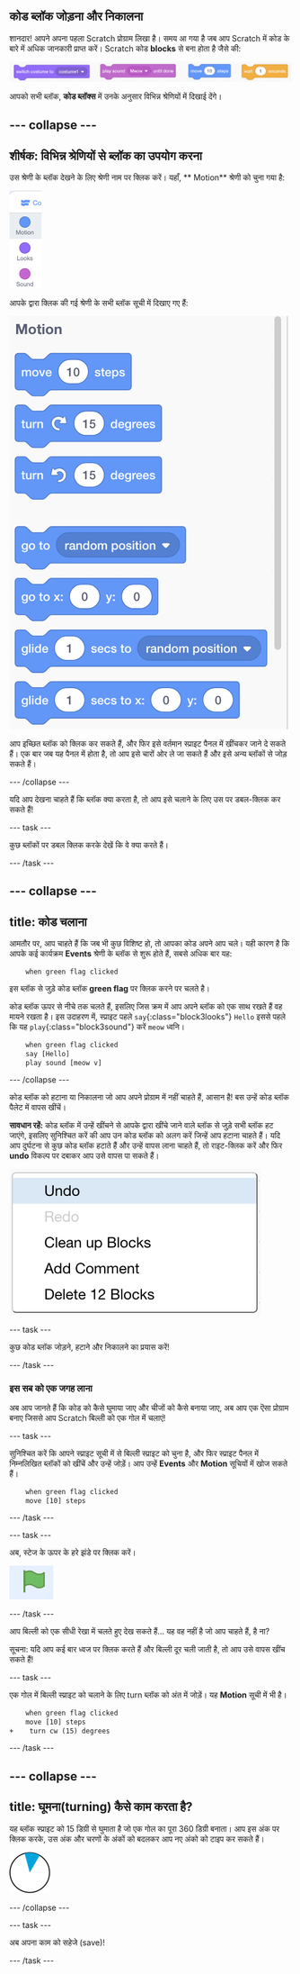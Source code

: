 ## कोड ब्लॉक जोड़ना और निकालना

शानदार! आपने अपना पहला Scratch प्रोग्राम लिखा है। समय आ गया है जब आप Scratch में कोड के बारे में अधिक जानकारी प्राप्त करें। Scratch कोड **blocks** से बना होता है जैसे की:

![](images/code1.png)

आपको सभी ब्लॉक, **कोड ब्लॉक्स** में उनके अनुसार विभिन्न श्रेणियों में दिखाई देंगे।

## \--- collapse \---

## शीर्षक: विभिन्न श्रेणियों से ब्लॉक का उपयोग करना

उस श्रेणी के ब्लॉक देखने के लिए श्रेणी नाम पर क्लिक करें। यहाँ, ** Motion** श्रेणी को चुना गया है:

![](images/code2a.png)

आपके द्वारा क्लिक की गई श्रेणी के सभी ब्लॉक सूची में दिखाए गए हैं:

![](images/code2b.png)

आप इच्छित ब्लॉक को क्लिक कर सकते हैं, और फिर इसे वर्तमान स्प्राइट पैनल में खींचकर जाने दे सकते हैं। एक बार जब यह पैनल में होता है, तो आप इसे चारों ओर ले जा सकते हैं और इसे अन्य ब्लॉकों से जोड़ सकते हैं।

\--- /collapse \---

यदि आप देखना चाहते हैं कि ब्लॉक क्या करता है, तो आप इसे चलाने के लिए उस पर डबल-क्लिक कर सकते हैं!

\--- task \---

कुछ ब्लॉकों पर डबल क्लिक करके देखें कि वे क्या करते हैं।

\--- /task \---

## \--- collapse \---

## title: कोड चलाना

आमतौर पर, आप चाहते हैं कि जब भी कुछ विशिष्ट हो, तो आपका कोड अपने आप चले। यही कारण है कि आपके कई कार्यक्रम **Events** श्रेणी के ब्लॉक से शुरू होते हैं, सबसे अधिक बार यह:

```blocks3
    when green flag clicked
```

इस ब्लॉक से जुड़े कोड ब्लॉक **green flag** पर क्लिक करने पर चलते है।

कोड ब्लॉक ऊपर से नीचे तक चलते हैं, इसलिए जिस क्रम में आप अपने ब्लॉक को एक साथ रखते हैं वह मायने रखता है। इस उदाहरण में, स्प्राइट पहले `say`{:class="block3looks"} `Hello` इससे पहले कि यह `play`{:class="block3sound"} करें `meow` ध्वनि।

```blocks3
    when green flag clicked
    say [Hello]
    play sound [meow v]
```

\--- /collapse \---

कोड ब्लॉक को हटाना या निकालना जो आप अपने प्रोग्राम में नहीं चाहते हैं, आसान है! बस उन्हें कोड ब्लॉक पैलेट में वापस खींचें।

**सावधान रहें:** कोड ब्लॉक में उन्हें खींचने से आपके द्वारा खींचे जाने वाले ब्लॉक से जुड़े सभी ब्लॉक हट जाएंगे, इसलिए सुनिश्चित करें की आप उन कोड ब्लॉक को अलग करें जिन्हें आप हटाना चाहते हैं। यदि आप दुर्घटना से कुछ कोड ब्लॉक हटाते हैं और उन्हें वापस लाना चाहते हैं, तो राइट-क्लिक करें और फिर **undo** विकल्प पर दबाकर आप उसे वापस पा सकते हैं।

![](images/code6.png)

\--- task \---

कुछ कोड ब्लॉक जोड़ने, हटाने और निकालने का प्रयास करें!

\--- /task \---

### इस सब को एक जगह लाना

अब आप जानते हैं कि कोड को कैसे घुमाया जाए और चीजों को कैसे बनाया जाए, अब आप एक ऎसा प्रोग्राम बनाए जिससे आप Scratch बिल्ली को एक गोल में चलाएं!

\--- task \---

सुनिश्चित करें कि आपने स्प्राइट सूची में से बिल्ली स्प्राइट को चुना है, और फिर स्प्राइट पैनल में निम्नलिखित ब्लॉकों को खींचें और उन्हें जोड़ें। आप उन्हें **Events** और **Motion** सूचियों में खोज सकते हैं।

```blocks3
    when green flag clicked
    move [10] steps
```

\--- /task \---

\--- task \---

अब, स्टेज के ऊपर के हरे झंडे पर क्लिक करें।

![](images/code7.png)

\--- /task \---

आप बिल्ली को एक सीधी रेखा में चलते हुए देख सकते हैं... यह वह नहीं है जो आप चाहते हैं, है ना?

सूचना: यदि आप कई बार ध्वज पर क्लिक करते हैं और बिल्ली दूर चली जाती है, तो आप उसे वापस खींच सकते हैं!

\--- task \---

एक गोल में बिल्ली स्प्राइट को चलाने के लिए turn ब्लॉक को अंत में जोड़ें। यह **Motion** सूची में भी है।

```blocks3
    when green flag clicked
    move [10] steps
+    turn cw (15) degrees
```

\--- /task \---

## \--- collapse \---

## title: घूमना(turning) कैसे काम करता है?

यह ब्लॉक स्प्राइट को 15 डिग्री से घुमाता है जो एक गोल का पूरा 360 डिग्री बनाता। आप इस अंक पर क्लिक करके, उस अंक और चरणों के अंकों को बदलकर आप नए अंको को टाइप कर सकते हैं।

![](images/code9.png)

\--- /collapse \---

\--- task \---

अब अपना काम को सहेजे (save)!

\--- /task \---